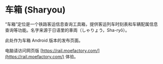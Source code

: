 # 车箱 (Sharyou)

“车箱”定位是一个铁路客运信息查询工具箱，提供客运列车时刻表和车辆配属信息查询等功能。名字来源于日语里的車両（しゃりょう，Sha-ryō）。

此处作为车箱 Android 版本的发布页面。

电脑请访问网页版 [https://rail.moefactory.com/](https://rail.moefactory.com/) 体验。
